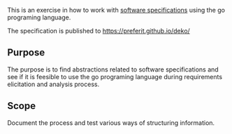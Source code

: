 This is an exercise in how to work with [software specifications](https://preferit.github.io/deko/) using
the go programing language.

The specification is published to https://preferit.github.io/deko/ 

## Purpose

The purpose is to find abstractions related to software specifications
and see if it is feesible to use the go programing language during
requirements elicitation and analysis process.

## Scope

Document the process and test various ways of structuring information.
